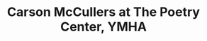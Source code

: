 ---
layout: manifest
title: Carson McCullers at The Poetry Center, YMHA
manifest_name: carson-mccullers-at-the-poetry-center-ymha

---